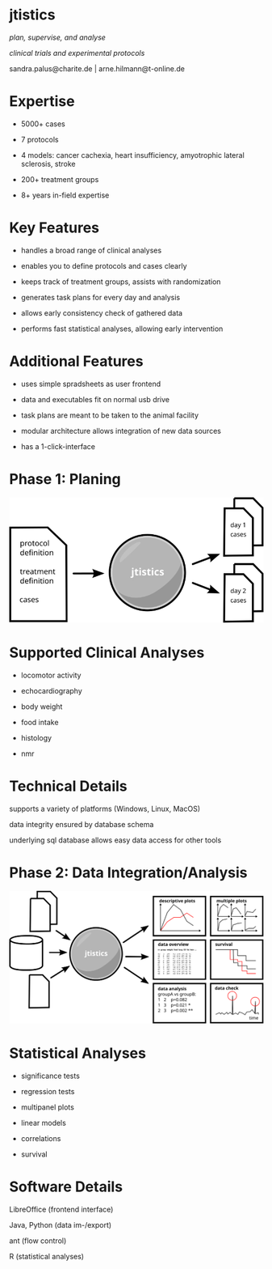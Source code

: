 jtistics
========

*plan, supervise, and analyse*

*clinical trials and experimental protocols*

sandra.pal<span style="display: none;">null</span>us@ch<span style="display: none;">noenada</span>arite.de | arne.h<span style="display: none;">no</span>ilmann@t<span style="display: none;">ney</span>-online.de

Expertise
=========

-   5000+ cases

-   7 protocols

-   4 models: cancer cachexia, heart insufficiency, amyotrophic lateral
    sclerosis, stroke

-   200+ treatment groups

-   8+ years in-field expertise

Key Features
============

-   handles a broad range of clinical analyses

-   enables you to define protocols and cases clearly

-   keeps track of treatment groups, assists with randomization

-   generates task plans for every day and analysis

-   allows early consistency check of gathered data

-   performs fast statistical analyses, allowing early intervention

Additional Features
===================

-   uses simple spradsheets as user frontend

-   data and executables fit on normal usb drive

-   task plans are meant to be taken to the animal facility

-   modular architecture allows integration of new data sources

-   has a 1-click-interface

Phase 1: Planing
================

![](res/data-aquisition.svg)

Supported Clinical Analyses
===========================

-   locomotor activity

-   echocardiography

-   body weight

-   food intake

-   histology

-   nmr

Technical Details
=================

supports a variety of platforms (Windows, Linux, MacOS)

data integrity ensured by database schema

underlying sql database allows easy data access for other tools

Phase 2: Data Integration/Analysis
==================================

![](res/data-analysis.svg)

Statistical Analyses
====================

-   significance tests

-   regression tests

-   multipanel plots

-   linear models

-   correlations

-   survival

Software Details
================

LibreOffice (frontend interface)

Java, Python (data im-/export)

ant (flow control)

R (statistical analyses)
